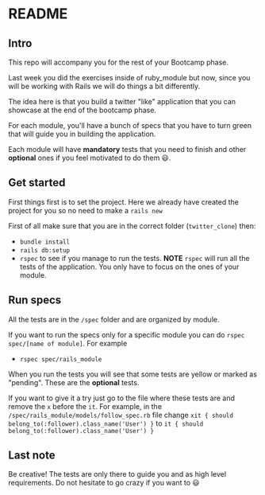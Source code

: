 # README

## Intro

This repo will accompany you for the rest of your Bootcamp phase.

Last week you did the exercises inside of ruby_module but now, since you will be
working with Rails we will do things a bit differently.

The idea here is that you build a twitter "like" application that you can showcase at the end of the bootcamp phase.

For each module, you'll have a bunch of specs that you have to turn green that will guide you in building the application.

Each module will have **mandatory** tests that you need to finish and other **optional** ones if you feel motivated to do them 😃.

## Get started
First things first is to set the project. Here we already have created the project for you so no need to make a `rails new`

First of all make sure that you are in the correct folder (`twitter_clone`) then:
- `bundle install`
- `rails db:setup`
- `rspec` to see if you manage to run the tests. **__NOTE__** `rspec` will run all the tests of the application. You only have to focus on the ones of your module.

## Run specs
All the tests are in the `/spec` folder and are organized by module.

If you want to run the specs only for a specific module you can do `rspec spec/[name of module]`. For example
- `rspec spec/rails_module`

When you run the tests you will see that some tests are yellow or marked as "pending". These are the **optional** tests.

If you want to give it a try just go to the file where these tests are and remove the `x` before the `it`.
For example, in the `/spec/rails_module/models/follow_spec.rb` file change `xit { should belong_to(:follower).class_name('User') }` to `it { should belong_to(:follower).class_name('User') }`

## Last note

Be creative! The tests are only there to guide you and as high level requirements. Do not hesitate to go crazy if you want to 😃
